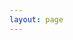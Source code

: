 ```yaml
---
layout: page
---
```


<script setup>
import { useData, useRouter } from 'vitepress'
const { theme } = useData()
const router = useRouter()
router.go(`/specs/${theme.value.specs.latest}/`)
</script>
